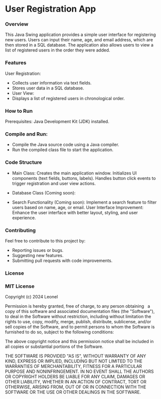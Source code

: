# User Registration App

### Overview

This Java Swing application provides a simple user interface for registering new users. Users can input their name, age, and email address, which are then stored in a SQL database. The application also allows users to view a list of registered users in the order they were added.

### Features

User Registration:
* Collects user information via text fields.
* Stores user data in a SQL database.
* User View:
* Displays a list of registered users in chronological order.

### How to Run

Prerequisites:
Java Development Kit (JDK) installed.

### Compile and Run:
* Compile the Java source code using a Java compiler.
* Run the compiled class file to start the application.

### Code Structure

* Main Class:
Creates the main application window.
Initializes UI components (text fields, buttons, labels).
Handles button click events to trigger registration and user view actions.

* Database Class (Coming soon):

* Search Functionality (Coming soon): Implement a search feature to filter users based on name, age, or email.
User Interface Improvement: Enhance the user interface with better layout, styling, and user experience.

### Contributing

Feel free to contribute to this project by:

* Reporting issues or bugs.
* Suggesting new features.
* Submitting pull requests with code improvements.

### License

### MIT License

Copyright (c) 2024 Leonel

Permission is hereby granted, free of charge, to any person obtaining   
 a copy
of this software and associated documentation files (the "Software"), to deal
in the Software without restriction, including without limitation the rights
to use, copy, modify, merge, publish, distribute, sublicense, and/or sell
copies of the Software, and to permit persons to whom the Software is
furnished to do so, subject to the following conditions:

The above copyright notice and this permission notice shall be included in all
copies or substantial portions of the Software.

THE SOFTWARE IS PROVIDED "AS IS", WITHOUT WARRANTY OF ANY KIND, EXPRESS OR
IMPLIED, INCLUDING BUT NOT LIMITED TO THE WARRANTIES OF MERCHANTABILITY,
FITNESS FOR A PARTICULAR PURPOSE AND NONINFRINGEMENT. IN NO EVENT SHALL THE
AUTHORS OR COPYRIGHT HOLDERS BE LIABLE FOR ANY CLAIM, DAMAGES OR OTHER
LIABILITY, WHETHER IN AN ACTION OF CONTRACT, TORT OR OTHERWISE, ARISING FROM,
OUT OF OR IN CONNECTION WITH THE SOFTWARE OR THE USE OR OTHER DEALINGS IN THE
SOFTWARE.